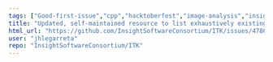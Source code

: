 ```yaml
---
tags: ["Good-first-issue","cpp","hacktoberfest","image-analysis","insight-toolkit","itk","medical-imaging","numfocus","open-science","open-source","python","reproducible-research","scientific-computing","typeDocumentation"]
title: "Updated, self-maintained resource to list exhaustively existing remote modules"
html_url: "https://github.com/InsightSoftwareConsortium/ITK/issues/4786"
user: "jhlegarreta"
repo: "InsightSoftwareConsortium/ITK"
---
```


